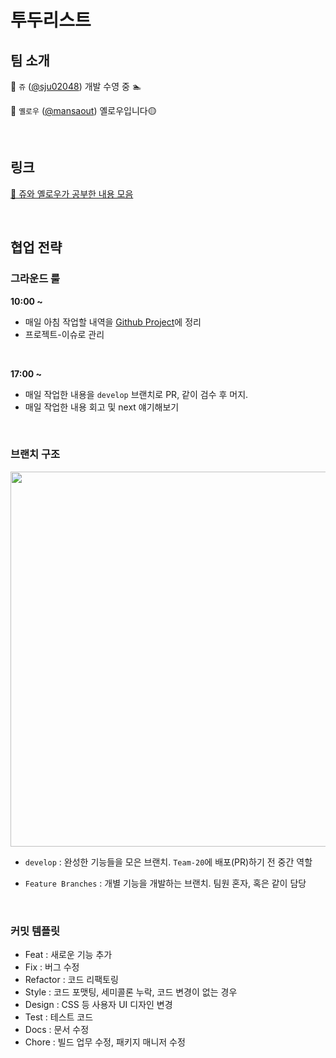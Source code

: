 # 투두리스트

## 팀 소개

👦 `쥬` ([@sju02048](https://github.com/sju02048)) 개발 수영 중 🏊

👦 `옐로우` ([@mansaout](https://github.com/mansaout)) 옐로우입니다🟡

<br>

## 링크

[🌟 쥬와 옐로우가 공부한 내용 모음](https://github.com/jwu-wa-yellow/todo-list/wiki)

<br>

## 협업 전략

### 그라운드 룰

**10:00 \~**
- 매일 아침 작업할 내역을 [Github Project](https://github.com/mansaout/todo-list/projects/1)에 정리
- 프로젝트-이슈로 관리

<br>

**17:00 \~**
- 매일 작업한 내용을 `develop` 브랜치로 PR, 같이 검수 후 머지.
- 매일 작업한 내용 회고 및 next 얘기해보기

<br>

### 브랜치 구조

<img width="600" src="https://user-images.githubusercontent.com/41741221/161465114-1016759c-d08d-48bd-a15f-23237753d5bb.png">

- `develop` : 완성한 기능들을 모은 브랜치. `Team-20`에 배포(PR)하기 전 중간 역할

- `Feature Branches` : 개별 기능을 개발하는 브랜치. 팀원 혼자, 혹은 같이 담당

<br>

### 커밋 템플릿

- Feat : 새로운 기능 추가
- Fix : 버그 수정
- Refactor : 코드 리팩토링
- Style : 코드 포맷팅, 세미콜론 누락, 코드 변경이 없는 경우
- Design : CSS 등 사용자 UI 디자인 변경
- Test : 테스트 코드
- Docs : 문서 수정
- Chore : 빌드 업무 수정, 패키지 매니저 수정

<br>

